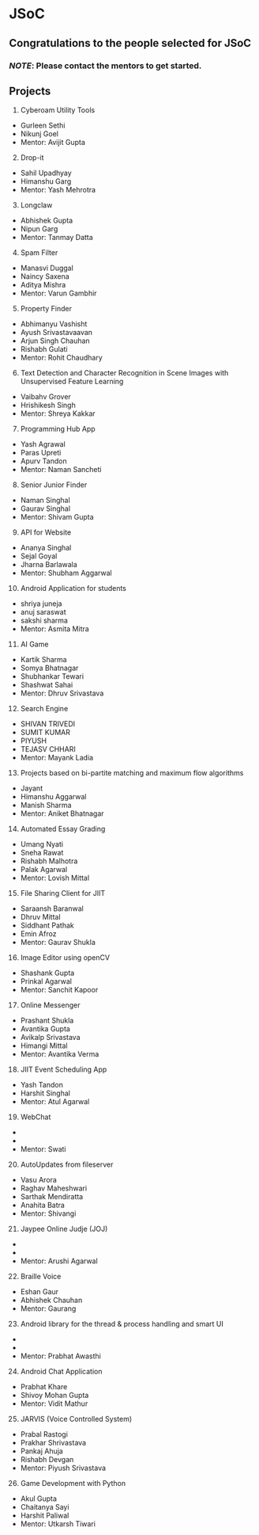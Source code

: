 # JSoC
## Congratulations to the people selected for JSoC
### *NOTE*: Please contact the mentors to get started.
## Projects
1. Cyberoam Utility Tools
  - Gurleen Sethi
  - Nikunj Goel
  - Mentor: Avijit Gupta
2. Drop-it
  - Sahil Upadhyay
  - Himanshu Garg
  - Mentor: Yash Mehrotra
3. Longclaw
  - Abhishek Gupta
  - Nipun Garg
  - Mentor: Tanmay Datta
4. Spam Filter
  - Manasvi  Duggal		
  - Naincy Saxena
  - Aditya Mishra
  - Mentor: Varun Gambhir
5. Property Finder
  - Abhimanyu Vashisht 	
  - Ayush Srivastavaavan
  - Arjun Singh Chauhan
  - Rishabh Gulati
  - Mentor: Rohit Chaudhary
6. Text Detection and Character Recognition in Scene Images with Unsupervised Feature Learning
  - Vaibahv Grover
  - Hrishikesh Singh
  - Mentor: Shreya Kakkar
7. Programming Hub App
  - Yash Agrawal	
  - Paras Upreti
  - Apurv Tandon
  - Mentor: Naman Sancheti
8. Senior Junior Finder
  -	Naman Singhal
  - Gaurav Singhal
  - Mentor: Shivam Gupta
9. API for Website
  - Ananya Singhal
  - Sejal Goyal
  - Jharna Barlawala
  - Mentor: Shubham Aggarwal
10. Android Application for students
  - shriya juneja		
  - anuj saraswat
  - sakshi sharma
  - Mentor: Asmita Mitra
11. AI Game
  - Kartik Sharma
  - Somya Bhatnagar
  - Shubhankar Tewari
  - Shashwat Sahai
  - Mentor: Dhruv Srivastava
12. Search Engine
  - SHIVAN TRIVEDI	
  - SUMIT KUMAR
  - PIYUSH
  - TEJASV CHHARI
  - Mentor: Mayank Ladia
13. Projects based on bi-partite matching and maximum flow algorithms
  - Jayant
  - Himanshu Aggarwal
  - Manish Sharma
  - Mentor: Aniket Bhatnagar
14. Automated Essay Grading
  - Umang Nyati
  - Sneha Rawat
  - Rishabh Malhotra
  - Palak Agarwal
  - Mentor: Lovish Mittal
15. File Sharing Client for JIIT
  - Saraansh Baranwal
  - Dhruv Mittal
  - Siddhant Pathak
  - Emin Afroz
  - Mentor: Gaurav Shukla
16. Image Editor using openCV
  - Shashank Gupta
  - Prinkal Agarwal
  - Mentor: Sanchit Kapoor
17. Online Messenger
  - Prashant Shukla 
  - Avantika Gupta
  - Avikalp Srivastava
  - Himangi Mittal
  - Mentor: Avantika Verma
18. JIIT Event Scheduling App
  - Yash Tandon
  - Harshit Singhal
  - Mentor: Atul Agarwal
19. WebChat
  - 
  - 
  - Mentor: Swati
20. AutoUpdates from fileserver
  - Vasu Arora
  - Raghav Maheshwari
  - Sarthak Mendiratta
  - Anahita Batra
  - Mentor: Shivangi
21. Jaypee Online Judje (JOJ)
  - 
  - 
  - Mentor: Arushi Agarwal
22. Braille Voice
  - Eshan Gaur
  - Abhishek Chauhan
  - Mentor: Gaurang
23. Android library for the thread & process handling and smart UI
  - 
  - 
  - Mentor: Prabhat Awasthi
24. Android Chat Application
  - Prabhat Khare
  - Shivoy Mohan Gupta
  - Mentor: Vidit Mathur
25. JARVIS (Voice Controlled System)
  - Prabal Rastogi
  - Prakhar Shrivastava
  - Pankaj Ahuja
  - Rishabh Devgan
  - Mentor: Piyush Srivastava
26. Game Development with Python
  - Akul Gupta		
  - Chaitanya Sayi
  - Harshit Paliwal
  - Mentor: Utkarsh Tiwari
